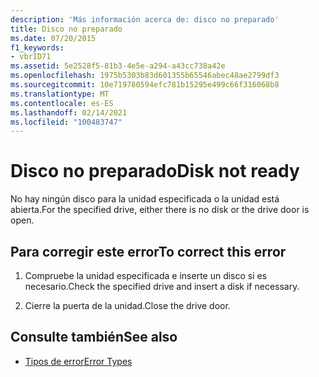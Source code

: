 ```yaml
---
description: 'Más información acerca de: disco no preparado'
title: Disco no preparado
ms.date: 07/20/2015
f1_keywords:
- vbrID71
ms.assetid: 5e2528f5-81b3-4e5e-a294-a43cc738a42e
ms.openlocfilehash: 1975b5303b83d601355b65546abec48ae2799df3
ms.sourcegitcommit: 10e719780594efc781b15295e499c66f316068b8
ms.translationtype: MT
ms.contentlocale: es-ES
ms.lasthandoff: 02/14/2021
ms.locfileid: "100483747"
---
```

# <a name="disk-not-ready"></a><span data-ttu-id="42784-103">Disco no preparado</span><span class="sxs-lookup"><span data-stu-id="42784-103">Disk not ready</span></span>

<span data-ttu-id="42784-104">No hay ningún disco para la unidad especificada o la unidad está abierta.</span><span class="sxs-lookup"><span data-stu-id="42784-104">For the specified drive, either there is no disk or the drive door is open.</span></span>  
  
## <a name="to-correct-this-error"></a><span data-ttu-id="42784-105">Para corregir este error</span><span class="sxs-lookup"><span data-stu-id="42784-105">To correct this error</span></span>  
  
1. <span data-ttu-id="42784-106">Compruebe la unidad especificada e inserte un disco si es necesario.</span><span class="sxs-lookup"><span data-stu-id="42784-106">Check the specified drive and insert a disk if necessary.</span></span>  
  
2. <span data-ttu-id="42784-107">Cierre la puerta de la unidad.</span><span class="sxs-lookup"><span data-stu-id="42784-107">Close the drive door.</span></span>  
  
## <a name="see-also"></a><span data-ttu-id="42784-108">Consulte también</span><span class="sxs-lookup"><span data-stu-id="42784-108">See also</span></span>

- [<span data-ttu-id="42784-109">Tipos de error</span><span class="sxs-lookup"><span data-stu-id="42784-109">Error Types</span></span>](../programming-guide/language-features/error-types.md)
